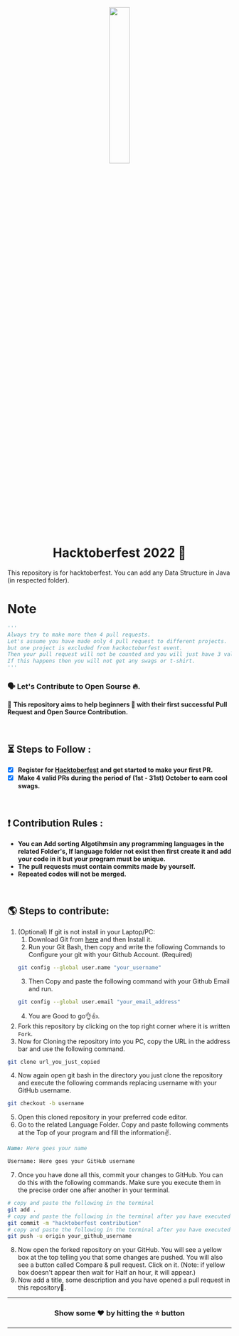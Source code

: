 <p align="center">
    <a href="https://hacktoberfest.digitalocean.com/">
        <img src="https://raw.githubusercontent.com/keshavsingh4522/hacktoberfest2021/35fc6060c5ddead5792f29a2437fea160dbe9804/Assets/logo-hacktoberfest-full.f42e3b1.svg" width="30%">
    </a>
</p>

<h1 align="center"> Hacktoberfest 2022 🎉</h1>

This repository is for hacktoberfest. You can add any Data Structure in Java (in respected folder).

# Note
```py
'''
Always try to make more then 4 pull requests.
Let's assume you have made only 4 pull request to different projects.
but one project is excluded from hackoctoberfest event.
Then your pull request will not be counted and you will just have 3 valid pull requests.
If this happens then you will not get any swags or t-shirt.
'''
```

### 🗣 Let's Contribute to Open Sourse 🔥.
📢 **This repository aims to help beginners 🤔 with their first successful Pull Request and Open Source Contribution.**

<br>

## ⏳ Steps to Follow : 

   - [X] **Register for [Hacktoberfest](https://hacktoberfest.digitalocean.com/) and get started to make your first PR.**
   - [X] **Make 4 valid PRs during the period of (1st - 31st) October to earn cool swags.**

 <br>

## ❗ Contribution Rules :

   * **You can Add sorting Algotihmsin any programming languages in the related Folder's, If language folder not exist then first create it and add your code in it but your program must be unique.**
   * **The pull requests must contain commits made by yourself.**
   * **Repeated codes will not be merged.**
 <br>

## 🌎 Steps to contribute:
1. (Optional) If git is not install in your Laptop/PC:
   1. Download Git from [here](https://git-scm.com/downloads) and then Install it.
   2. Run your Git Bash, then copy and write the following Commands to Configure your git with your Github Account. (Required)
     ```sh
     git config --global user.name "your_username"
     ```
   3. Then Copy and paste the following command with your Github Email and run.
     ```sh
     git config --global user.email "your_email_address"
     ```
   4. You are Good to go👌👍.
2. Fork this repository by clicking on the top right corner where it is written `Fork`.
3. Now for Cloning the repository into you PC, copy the URL in the address bar and use the following command.
```sh
git clone url_you_just_copied
```
4. Now again open git bash in the directory you just clone the repository and execute the following commands replacing username with your GitHub username.
```sh
git checkout -b username
```
5. Open this cloned repository in your preferred code editor. 
6. Go to the related Language Folder. Copy and paste following comments at the Top of your program and fill the information✌.
```md
Name: Here goes your name

Username: Here goes your GitHub username
```
7. Once you have done all this, commit your changes to GitHub. You can do this with the following commands. Make sure you execute them in the precise order one after another in your terminal.
```sh
# copy and paste the following in the terminal
git add .
# copy and paste the following in the terminal after you have executed the previous command
git commit -m "hacktoberfest contribution"
# copy and paste the following in the terminal after you have executed the previous command
git push -u origin your_github_username
```
8. Now open the forked repository on your GitHub. You will see a yellow box at the top telling you that some changes are pushed. You will also see a button called Compare & pull request. Click on it. (Note: if yellow box doesn't appear then wait for Half an hour, it will appear.)
9. Now add a title, some description and you have opened a pull request in this repository💖.

----------------------------------------------------------

### <p align="center"> Show some ❤ by hitting the ⭐ button </p>

----------------------------------------------------------
